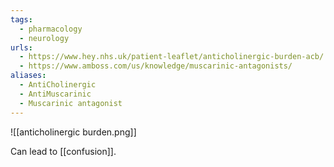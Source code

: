 ```yaml
---
tags:
  - pharmacology
  - neurology
urls:
  - https://www.hey.nhs.uk/patient-leaflet/anticholinergic-burden-acb/
  - https://www.amboss.com/us/knowledge/muscarinic-antagonists/
aliases:
  - AntiCholinergic
  - AntiMuscarinic
  - Muscarinic antagonist
---
```

![[anticholinergic burden.png]]

Can lead to [[confusion]]. 
